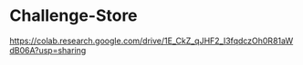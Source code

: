 # Challenge-Store

https://colab.research.google.com/drive/1E_CkZ_qJHF2_I3fqdczOh0R81aWdB06A?usp=sharing
